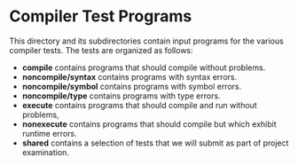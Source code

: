 Compiler Test Programs
======================

This directory and its subdirectories contain input programs for the various
compiler tests. The tests are organized as follows:

* **compile** contains programs that should compile without problems.
* **noncompile/syntax** contains programs with syntax errors.
* **noncompile/symbol** contains programs with symbol errors.
* **noncompile/type** contains programs with type errors.
* **execute** contains programs that should compile and run without problems,
* **nonexecute** contains programs that should compile but which exhibit runtime
  errors.
* **shared** contains a selection of tests that we will submit as part of
  project examination.
